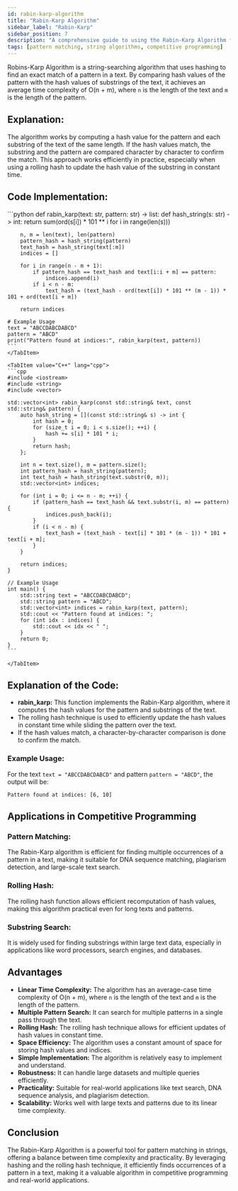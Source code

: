 ```yaml
---
id: rabin-karp-algorithm
title: "Rabin-Karp Algorithm"
sidebar_label: "Rabin-Karp"
sidebar_position: 7
description: "A comprehensive guide to using the Rabin-Karp Algorithm for efficient pattern matching."
tags: [pattern matching, string algorithms, competitive programming]
---
```


Robins-Karp Algorithm is a string-searching algorithm that uses hashing to find an exact match of a pattern in a text. By comparing hash values of the pattern with the hash values of substrings of the text, it achieves an average time complexity of O(n + m), where `n` is the length of the text and `m` is the length of the pattern.

<AdsComponent />

## Explanation:

The algorithm works by computing a hash value for the pattern and each substring of the text of the same length. If the hash values match, the substring and the pattern are compared character by character to confirm the match. This approach works efficiently in practice, especially when using a rolling hash to update the hash value of the substring in constant time.

## Code Implementation:


<Tabs>
    <TabItem value="Python" lang="python">
    ```python
    def rabin_karp(text: str, pattern: str) -> list:
        def hash_string(s: str) -> int:
            return sum(ord(s[i]) * 101 ** i for i in range(len(s)))

        n, m = len(text), len(pattern)
        pattern_hash = hash_string(pattern)
        text_hash = hash_string(text[:m])
        indices = []

        for i in range(n - m + 1):
            if pattern_hash == text_hash and text[i:i + m] == pattern:
                indices.append(i)
            if i < n - m:
                text_hash = (text_hash - ord(text[i]) * 101 ** (m - 1)) * 101 + ord(text[i + m])

        return indices

    # Example Usage
    text = "ABCCDABCDABCD"
    pattern = "ABCD"
    print("Pattern found at indices:", rabin_karp(text, pattern))
    ```
    </TabItem>

    <TabItem value="C++" lang="cpp">
    ```cpp
    #include <iostream>
    #include <string>
    #include <vector>

    std::vector<int> rabin_karp(const std::string& text, const std::string& pattern) {
        auto hash_string = [](const std::string& s) -> int {
            int hash = 0;
            for (size_t i = 0; i < s.size(); ++i) {
                hash += s[i] * 101 * i;
            }
            return hash;
        };

        int n = text.size(), m = pattern.size();
        int pattern_hash = hash_string(pattern);
        int text_hash = hash_string(text.substr(0, m));
        std::vector<int> indices;

        for (int i = 0; i <= n - m; ++i) {
            if (pattern_hash == text_hash && text.substr(i, m) == pattern) {
                indices.push_back(i);
            }
            if (i < n - m) {
                text_hash = (text_hash - text[i] * 101 * (m - 1)) * 101 + text[i + m];
            }
        }

        return indices;
    }

    // Example Usage
    int main() {
        std::string text = "ABCCDABCDABCD";
        std::string pattern = "ABCD";
        std::vector<int> indices = rabin_karp(text, pattern);
        std::cout << "Pattern found at indices: ";
        for (int idx : indices) {
            std::cout << idx << " ";
        }
        return 0;
    }
    ```

    </TabItem>

</Tabs>

<Ads />

## Explanation of the Code:

- **rabin_karp:** This function implements the Rabin-Karp algorithm, where it computes the hash values for the pattern and substrings of the text.
- The rolling hash technique is used to efficiently update the hash values in constant time while sliding the pattern over the text.
- If the hash values match, a character-by-character comparison is done to confirm the match.

### Example Usage:

For the text `text = "ABCCDABCDABCD"` and pattern `pattern = "ABCD"`, the output will be:
```
Pattern found at indices: [6, 10]
```

<AdsComponent />

## Applications in Competitive Programming

### Pattern Matching:
The Rabin-Karp algorithm is efficient for finding multiple occurrences of a pattern in a text, making it suitable for DNA sequence matching, plagiarism detection, and large-scale text search.

### Rolling Hash:
The rolling hash function allows efficient recomputation of hash values, making this algorithm practical even for long texts and patterns.

### Substring Search:
It is widely used for finding substrings within large text data, especially in applications like word processors, search engines, and databases.

<Ads />

## Advantages

- **Linear Time Complexity:** The algorithm has an average-case time complexity of O(n + m), where `n` is the length of the text and `m` is the length of the pattern.
- **Multiple Pattern Search:** It can search for multiple patterns in a single pass through the text.
- **Rolling Hash:** The rolling hash technique allows for efficient updates of hash values in constant time.
- **Space Efficiency:** The algorithm uses a constant amount of space for storing hash values and indices.
- **Simple Implementation:** The algorithm is relatively easy to implement and understand.
- **Robustness:** It can handle large datasets and multiple queries efficiently.
- **Practicality:** Suitable for real-world applications like text search, DNA sequence analysis, and plagiarism detection.
- **Scalability:** Works well with large texts and patterns due to its linear time complexity.

## Conclusion

The Rabin-Karp Algorithm is a powerful tool for pattern matching in strings, offering a balance between time complexity and practicality. By leveraging hashing and the rolling hash technique, it efficiently finds occurrences of a pattern in a text, making it a valuable algorithm in competitive programming and real-world applications.
